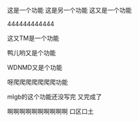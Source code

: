 这是一个功能
这是另一个功能
这又是一个功能

444444444444

这又TM是一个功能

鸭儿哟又是个功能

WDNMD又是个功能

呀爬爬爬爬爬爬爬功能

mlgb的这个功能还没写完 又完成了

啊啊啊啊啊啊啊啊啊啊 口区口土

